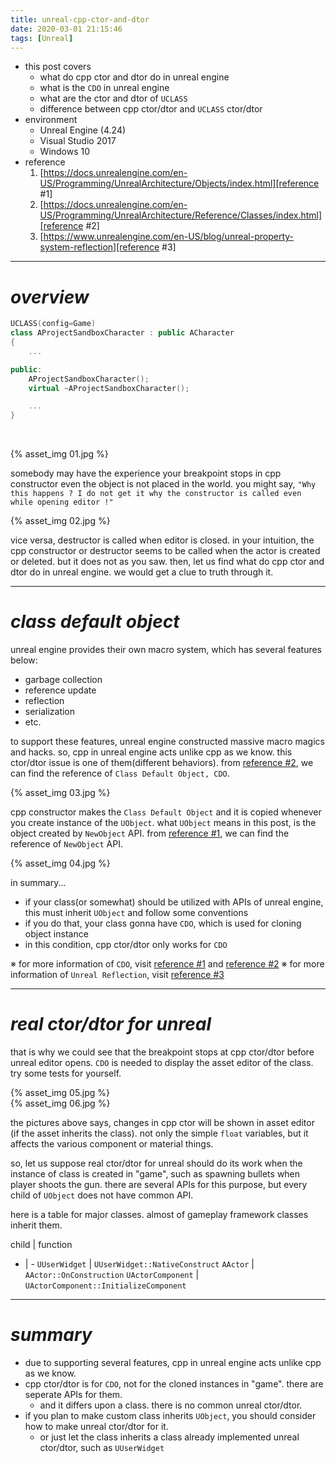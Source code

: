 ```yaml
---
title: unreal-cpp-ctor-and-dtor
date: 2020-03-01 21:15:46
tags: [Unreal]
---
```


- this post covers
    - what do cpp ctor and dtor do in unreal engine
    - what is the `CDO` in unreal engine
    - what are the ctor and dtor of `UCLASS`
    - difference between cpp ctor/dtor and `UCLASS` ctor/dtor
- environment
    - Unreal Engine (4.24)
    - Visual Studio 2017
    - Windows 10
- reference
    1. [https://docs.unrealengine.com/en-US/Programming/UnrealArchitecture/Objects/index.html][reference #1]
    2. [https://docs.unrealengine.com/en-US/Programming/UnrealArchitecture/Reference/Classes/index.html][reference #2]
    3. [https://www.unrealengine.com/en-US/blog/unreal-property-system-reflection][reference #3]

[reference #1]: https://docs.unrealengine.com/en-US/Programming/UnrealArchitecture/Objects/index.html
[reference #2]: https://docs.unrealengine.com/en-US/Programming/UnrealArchitecture/Reference/Classes/index.html
[reference #3]: https://www.unrealengine.com/en-US/blog/unreal-property-system-reflection

---

# *overview*

```cpp
UCLASS(config=Game)
class AProjectSandboxCharacter : public ACharacter
{
    ...

public:
    AProjectSandboxCharacter();
    virtual ~AProjectSandboxCharacter();

    ...
}
```
</br>

{% asset_img 01.jpg %}

somebody may have the experience your breakpoint stops in cpp constructor even the object is not placed in the world. you might say,
`"Why this happens ? I do not get it why the constructor is called even while opening editor !"`

{% asset_img 02.jpg %}

vice versa, destructor is called when editor is closed. in your intuition, the cpp constructor or destructor seems to be called when the actor is created or deleted. but it does not as you saw. then, let us find what do cpp ctor and dtor do in unreal engine. we would get a clue to truth through it.

---

# *class default object*

unreal engine provides their own macro system, which has several features below:
- garbage collection
- reference update
- reflection
- serialization
- etc.

to support these features, unreal engine constructed massive macro magics and hacks. so, cpp in unreal engine acts unlike cpp as we know. this ctor/dtor issue is one of them(different behaviors). from [reference #2], we can find the reference of `Class Default Object, CDO`.

{% asset_img 03.jpg %}

cpp constructor makes the `Class Default Object` and it is copied whenever you create instance of the `UObject`. what `UObject` means in this post, is the object created by `NewObject` API. from [reference #1], we can find the reference of `NewObject` API.

{% asset_img 04.jpg %}

in summary...
- if your class(or somewhat) should be utilized with APIs of unreal engine, this must inherit `UObject` and follow some conventions
- if you do that, your class gonna have `CDO`, which is used for cloning object instance
- in this condition, cpp ctor/dtor only works for `CDO`

※ for more information of `CDO`, visit [reference #1] and [reference #2]
※ for more information of `Unreal Reflection`, visit [reference #3]

---

# *real ctor/dtor for unreal*

that is why we could see that the breakpoint stops at cpp ctor/dtor before unreal editor opens. `CDO` is needed to display the asset editor of the class. try some tests for yourself.

{% asset_img 05.jpg %}
</br>
{% asset_img 06.jpg %}

the pictures above says, changes in cpp ctor will be shown in asset editor (if the asset inherits the class). not only the simple `float` variables, but it affects the various component or material things.

so, let us suppose real ctor/dtor for unreal should do its work when the instance of class is created in "game", such as spawning bullets when player shoots the gun. there are several APIs for this purpose, but every child of `UObject` does not have common API.

here is a table for major classes. almost of gameplay framework classes inherit them.

child | function
- | -
`UUserWidget` | `UUserWidget::NativeConstruct`
`AActor` | `AActor::OnConstruction`
`UActorComponent` | `UActorComponent::InitializeComponent`

---

# *summary*

- due to supporting several features, cpp in unreal engine acts unlike cpp as we know.
- cpp ctor/dtor is for `CDO`, not for the cloned instances in "game". there are seperate APIs for them.
    - and it differs upon a class. there is no common unreal ctor/dtor.
- if you plan to make custom class inherits `UObject`, you should consider how to make unreal ctor/dtor for it.
    - or just let the class inherits a class already implemented unreal ctor/dtor, such as `UUserWidget`